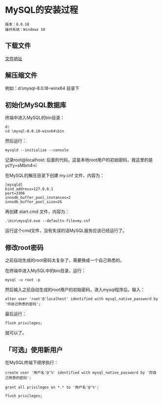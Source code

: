 # MySQL的安装过程

    版本：8.0.18
    操作系统：Windows 10

## 下载文件

[文件地址](https://cdn.mysql.com/archives/mysql-8.0/mysql-8.0.18-winx64.zip)

## 解压缩文件

例如：d:\mysql-8.0.18-winx64 目录下

## 初始化MySQL数据库

终端中进入MySQL的bin目录：

    d:
    cd \mysql-8.0.18-winx64\bin

然后运行：

    mysqld --initialize --console

记录root@localhost: 后面的代码，这是本地root用户的初始密码，我这里的是 ycYy=sMbm4<i

在MySQL的解压目录下创建 my.cnf 文件，内容为：

    [mysqld]
    bind_address=127.0.0.1
    port=3306
    innodb_buffer_pool_instances=2
    innodb_buffer_pool_size=2G

再创建 start.cmd 文件，内容为：

    .\bin\mysqld.exe --defaults-file=my.cnf

运行这个cmd文件，没有失误的话MySQL服务应该已经运行了。

## 修改root密码

之前自动生成的root密码太复杂了，需要换成一个自己熟悉的。

在终端中进入MySQL中的bin目录，运行：

    mysql -u root -p

然后输入之前自动生成的root用户的初始密码，进入mysql程序后，输入：

    alter user 'root'@'localhost' identified with mysql_native_password by '你自己熟悉的密码';

最后运行：

    flush privileges;

就可以了。

## 「可选」使用新用户

在MySQL终端下顺序执行：

```
create user '用户名'@'%' identified with mysql_native_password by '你自己熟悉的密码';

grant all privileges on *.* to '用户名'@'%';

flush privileges;
```
